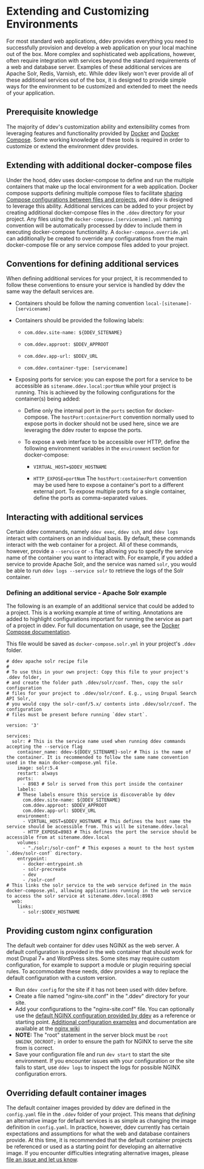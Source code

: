 <h1>Extending and Customizing Environments</h1>
For most standard web applications, ddev provides everything you need to successfully provision and develop a web application on your local machine out of the box. More complex and sophisticated web applications, however, often require integration with services beyond the standard requirements of a web and database server. Examples of these additional services are Apache Solr, Redis, Varnish, etc. While ddev likely won't ever provide all of these additional services out of the box, it is designed to provide simple ways for the environment to be customized and extended to meet the needs of your application.

## Prerequisite knowledge
The majority of ddev's customization ability and extensibility comes from leveraging features and functionality provided by [Docker](https://docs.docker.com/) and [Docker Compose](https://docs.docker.com/compose/overview/). Some working knowledge of these tools is required in order to customize or extend the environment ddev provides.

## Extending with additional docker-compose files
Under the hood, ddev uses docker-compose to define and run the multiple containers that make up the local environment for a web application. Docker compose supports defining multiple compose files to facilitate [sharing Compose configurations between files and projects](https://docs.docker.com/compose/extends/), and ddev is designed to leverage this ability. Additional services can be added to your project by creating additional docker-compose files in the `.ddev` directory for your project. Any files using the `docker-compose.[servicename].yml` naming convention will be automatically processed by ddev to include them in executing docker-compose functionality. A `docker-compose.override.yml` can additionally be created to override any configurations from the main docker-compose file or any service compose files added to your project.

## Conventions for defining additional services
When defining additional services for your project, it is recommended to follow these conventions to ensure your service is handled by ddev the same way the default services are.

- Containers should be follow the naming convention `local-[sitename]-[servicename]`

- Containers should be provided the following labels:

  - `com.ddev.site-name: ${DDEV_SITENAME}`

  - `com.ddev.approot: $DDEV_APPROOT`

  - `com.ddev.app-url: $DDEV_URL`

  - `com.ddev.container-type: [servicename]`

- Exposing ports for service: you can expose the port for a service to be accessible as `sitename.ddev.local:portNum` while your project is running. This is achieved by the following configurations for the container(s) being added:

  - Define only the internal port in the `ports` section for docker-compose. The `hostPort:containerPort` convention normally used to expose ports in docker should not be used here, since we are leveraging the ddev router to expose the ports.

  - To expose a web interface to be accessible over HTTP, define the following environment variables in the `environment` section for docker-compose:

    - `VIRTUAL_HOST=$DDEV_HOSTNAME`

    - `HTTP_EXPOSE=portNum` The `hostPort:containerPort` convention may be used here to expose a container's port to a different external port. To expose multiple ports for a single container, define the ports as comma-separated values.

## Interacting with additional services
Certain ddev commands, namely `ddev exec`, `ddev ssh`, and `ddev logs` interact with containers on an individual basis. By default, these commands interact with the web container for a project. All of these commands, however, provide a `--service` or `-s` flag allowing you to specify the service name of the container you want to interact with. For example, if you added a service to provide Apache Solr, and the service was named `solr`, you would be able to run `ddev logs --service solr` to retrieve the logs of the Solr container.

### Defining an additional service - Apache Solr example
The following is an example of an additional service that could be added to a project. This is a working example at time of writing. Annotations are added to highlight configurations important for running the service as part of a project in ddev. For full documentation on usage, see the [Docker Compose documentation](https://docs.docker.com/compose/overview/).

This file would be saved as `docker-compose.solr.yml` in your project's `.ddev` folder.

```
# ddev apache solr recipe file
#
# To use this in your own project: Copy this file to your project's .ddev folder,
# and create the folder path .ddev/solr/conf. Then, copy the solr configuration
# files for your project to .ddev/solr/conf. E.g., using Drupal Search API Solr, 
# you would copy the solr-conf/5.x/ contents into .ddev/solr/conf. The configuration
# files must be present before running `ddev start`.

version: '3'

services:
  solr: # This is the service name used when running ddev commands accepting the --service flag
    container_name: ddev-${DDEV_SITENAME}-solr # This is the name of the container. It is recommended to follow the same name convention used in the main docker-compose.yml file.
    image: solr:5.4
    restart: always
    ports:
      - 8983 # Solr is served from this port inside the container
    labels:
    # These labels ensure this service is discoverable by ddev
      com.ddev.site-name: ${DDEV_SITENAME}
      com.ddev.approot: $DDEV_APPROOT
      com.ddev.app-url: $DDEV_URL
    environment:
      - VIRTUAL_HOST=$DDEV_HOSTNAME # This defines the host name the service should be accessible from. This will be sitename.ddev.local
      - HTTP_EXPOSE=8983 # This defines the port the service should be accessible from at sitename.ddev.local
    volumes:
      - "./solr:/solr-conf" # This exposes a mount to the host system `.ddev/solr-conf` directory.
    entrypoint:
      - docker-entrypoint.sh
      - solr-precreate
      - dev
      - /solr-conf
# This links the solr service to the web service defined in the main docker-compose.yml, allowing applications running in the web service to access the solr service at sitename.ddev.local:8983
  web:
    links:
      - solr:$DDEV_HOSTNAME
```

## Providing custom nginx configuration
The default web container for ddev uses NGINX as the web server. A default configuration is provided in the web container that should work for most Drupal 7+ and WordPress sites. Some sites may require custom configuration, for example to support a module or plugin requiring special rules. To accommodate these needs, ddev provides a way to replace the default configuration with a custom version.

- Run `ddev config` for the site if it has not been used with ddev before.
- Create a file named "nginx-site.conf" in the ".ddev" directory for your site.
- Add your configurations to the "nginx-site.conf" file. You can optionally use the [default NGINX configuration provided by ddev](https://github.com/drud/docker.nginx-php-fpm-local/blob/master/files/etc/nginx/nginx-site.conf) as a reference or starting point. [Additional configuration examples](https://www.nginx.com/resources/wiki/start/#other-examples) and documentation are available at the [nginx wiki](https://www.nginx.com/resources/wiki/)
- **NOTE:** The "root" statement in the server block must be `root $NGINX_DOCROOT;` in order to ensure the path for NGINX to serve the site from is correct.
- Save your configuration file and run `dev start` to start the site environment. If you encounter issues with your configuration or the site fails to start, use `ddev logs` to inspect the logs for possible NGINX configuration errors.

## Overriding default container images
The default container images provided by ddev are defined in the `config.yaml` file in the `.ddev` folder of your project. This means that _defining_ an alternative image for default services is as simple as changing the image definition in `config.yaml`. In practice, however, ddev currently has certain expectations and assumptions for what the web and database containers provide. At this time, it is recommended that the default container projects be referenced or used as a starting point for developing an alternative image. If you encounter difficulties integrating alternative images, please [file an issue and let us know](https://github.com/drud/ddev/issues/new).

